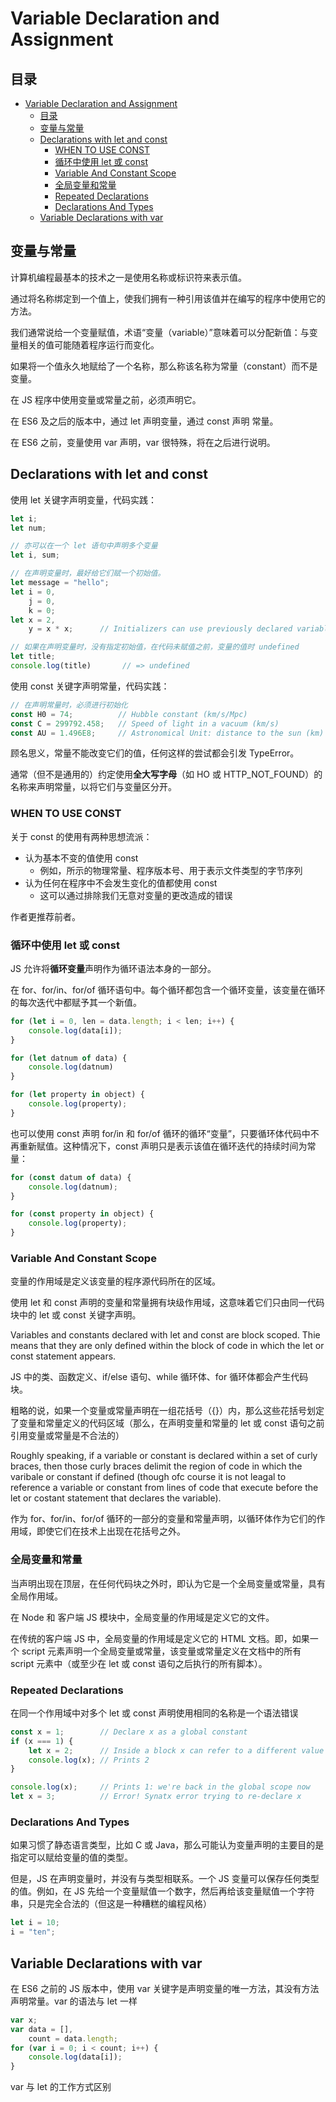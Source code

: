 # Variable Declaration and Assignment

## 目录

- [Variable Declaration and Assignment](#variable-declaration-and-assignment)
  - [目录](#目录)
  - [变量与常量](#变量与常量)
  - [Declarations with let and const](#declarations-with-let-and-const)
    - [WHEN TO USE CONST](#when-to-use-const)
    - [循环中使用 let 或 const](#循环中使用-let-或-const)
    - [Variable And Constant Scope](#variable-and-constant-scope)
    - [全局变量和常量](#全局变量和常量)
    - [Repeated Declarations](#repeated-declarations)
    - [Declarations And Types](#declarations-and-types)
  - [Variable Declarations with var](#variable-declarations-with-var)

## 变量与常量

计算机编程最基本的技术之一是使用名称或标识符来表示值。

通过将名称绑定到一个值上，使我们拥有一种引用该值并在编写的程序中使用它的方法。

我们通常说给一个变量赋值，术语“变量（variable）”意味着可以分配新值：与变量相关的值可能随着程序运行而变化。

如果将一个值永久地赋给了一个名称，那么称该名称为常量（constant）而不是变量。

在 JS 程序中使用变量或常量之前，必须声明它。

在 ES6 及之后的版本中，通过 let 声明变量，通过 const 声明 常量。

在 ES6 之前，变量使用 var 声明，var 很特殊，将在之后进行说明。

## Declarations with let and const

使用 let 关键字声明变量，代码实践：

```javascript
let i;
let num;

// 亦可以在一个 let 语句中声明多个变量
let i, sum;

// 在声明变量时，最好给它们赋一个初始值。
let message = "hello";
let i = 0,
    j = 0,
    k = 0;
let x = 2,
    y = x * x;      // Initializers can use previously declared variables

// 如果在声明变量时，没有指定初始值，在代码未赋值之前，变量的值时 undefined
let title;
console.log(title)       // => undefined
```

使用 const 关键字声明常量，代码实践：

```javascript
// 在声明常量时，必须进行初始化
const H0 = 74;          // Hubble constant (km/s/Mpc)
const C = 299792.458;   // Speed of light in a vacuum (km/s)
const AU = 1.496E8;     // Astronomical Unit: distance to the sun (km)
```

顾名思义，常量不能改变它们的值，任何这样的尝试都会引发 TypeError。

通常（但不是通用的）约定使用**全大写字母**（如 HO 或 HTTP_NOT_FOUND）的名称来声明常量，以将它们与变量区分开。

### WHEN TO USE CONST

关于 const 的使用有两种思想流派：

- 认为基本不变的值使用 const
  - 例如，所示的物理常量、程序版本号、用于表示文件类型的字节序列
- 认为任何在程序中不会发生变化的值都使用 const
  - 这可以通过排除我们无意对变量的更改造成的错误

作者更推荐前者。

### 循环中使用 let 或 const

JS 允许将**循环变量**声明作为循环语法本身的一部分。

在 for、for/in、for/of 循环语句中。每个循环都包含一个循环变量，该变量在循环的每次迭代中都赋予其一个新值。

```javascript
for (let i = 0, len = data.length; i < len; i++) {
    console.log(data[i]);
}

for (let datnum of data) {
    console.log(datnum)
}

for (let property in object) {
    console.log(property);
}
```

也可以使用 const 声明 for/in 和 for/of 循环的循环“变量”，只要循环体代码中不再重新赋值。这种情况下，const 声明只是表示该值在循环迭代的持续时间为常量：

```javascript
for (const datum of data) {
    console.log(datnum);
}

for (const property in object) {
    console.log(property);
}
```

### Variable And Constant Scope

变量的作用域是定义该变量的程序源代码所在的区域。

使用 let 和 const 声明的变量和常量拥有块级作用域，这意味着它们只由同一代码块中的 let 或 const 关键字声明。

Variables and constants declared with let and const are block scoped. Thie means that they are only defined within the block of code in which the let or const statement appears.

JS 中的类、函数定义、if/else 语句、while 循环体、for 循环体都会产生代码块。

粗略的说，如果一个变量或常量声明在一组花括号（{}）内，那么这些花括号划定了变量和常量定义的代码区域（那么，在声明变量和常量的 let 或 const 语句之前引用变量或常量是不合法的）

Roughly speaking, if a variable or constant is declared within a set of curly braces, then those curly braces delimit the region of code in which the varibale or constant if defined (though ofc course it is not leagal to reference a variable or constant from lines of code that execute before the let or costant statement that declares the variable).

作为 for、for/in、for/of 循环的一部分的变量和常量声明，以循环体作为它们的作用域，即使它们在技术上出现在花括号之外。

### 全局变量和常量

当声明出现在顶层，在任何代码块之外时，即认为它是一个全局变量或常量，具有全局作用域。

在 Node 和 客户端 JS 模块中，全局变量的作用域是定义它的文件。

在传统的客户端 JS 中，全局变量的作用域是定义它的 HTML 文档。即，如果一个 script 元素声明一个全局变量或常量，该变量或常量定义在文档中的所有 script 元素中（或至少在 let 或 const 语句之后执行的所有脚本）。

### Repeated Declarations

在同一个作用域中对多个 let 或 const 声明使用相同的名称是一个语法错误

```javascript
const x = 1;        // Declare x as a global constant
if (x === 1) {
    let x = 2;      // Inside a block x can refer to a different value
    console.log(x); // Prints 2
}

console.log(x);     // Prints 1: we're back in the global scope now
let x = 3;          // Error! Synatx error trying to re-declare x
```

### Declarations And Types

如果习惯了静态语言类型，比如 C 或 Java，那么可能认为变量声明的主要目的是指定可以赋给变量的值的类型。

但是，JS 在声明变量时，并没有与类型相联系。一个 JS 变量可以保存任何类型的值。例如，在 JS 先给一个变量赋值一个数字，然后再给该变量赋值一个字符串，只是完全合法的（但这是一种糟糕的编程风格）

```javascript
let i = 10;
i = "ten";
```

## Variable Declarations with var

在 ES6 之前的 JS 版本中，使用 var 关键字是声明变量的唯一方法，其没有方法声明常量。var 的语法与 let 一样

```javascript
var x;
var data = [],
    count = data.length;
for (var i = 0; i < count; i++) {
    console.log(data[i]);
}
```

var 与 let 的工作方式区别
